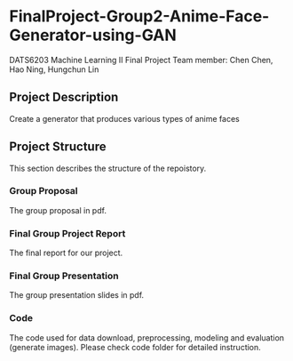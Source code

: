 # FinalProject-Group2-Anime-Face-Generator-using-GAN
DATS6203 Machine Learning II Final Project
Team member: Chen Chen, Hao Ning, Hungchun Lin

## Project Description
Create a generator that produces various types of anime faces

## Project Structure
This section describes the structure of the repoistory.

### Group Proposal
The group proposal in pdf. 

### Final Group Project Report
The final report for our project.

### Final Group Presentation
The group presentation slides in pdf. 

### Code
The code used for data download, preprocessing, modeling and evaluation (generate images). Please check code folder for detailed instruction.
